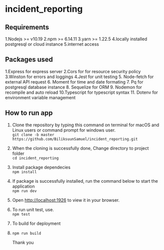 # incident_reporting

## Requirements
1.Nodejs >= v10.19
2.npm >= 6.14.11
3.yarn >= 1.22.5
4.locally installed postgresql or cloud instance
5.internet access

## Packages used
1.Express for express server
2.Cors for for resource security policy
3.Winston for errors and loggings
4.Jest for unit testing
5. Node-fetch for external API request
6. Moment for time and date formating
7. Pq for postgresql database instance
8. Sequelize for ORM
9. Nodemon for recompile and auto reload
10.Typescript for typescript syntax
11. Dotenv for environment variable management


## How to run app
 1. Clone the repository by typing this command on terminal for macOS and Linux users or command prompt for windows user. <br>
     `git clone -b master https://github.com/BiliksuunSamuel/incident_reporting.git`
 2. When the cloning is successfully done, Change directory to project folder <br>
        `cd incident_reporting`

 3. Install package dependecies <br>
       `npm install`
 4. If package is successfully installed, run the command below to start the application <br>
 `npm run dev`
 
 5. Open [http://localhost:1926](http://localhost:1926) to view it in your browser.

6. To run unit test, use. <br>
    `npm test`
7. To build for deployment
8. `npm run build`

    Thank you

